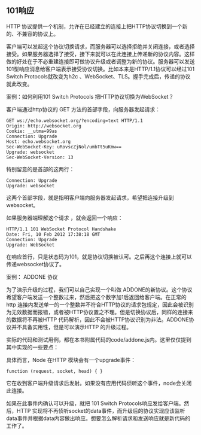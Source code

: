 
## 101响应

HTTP 协议提供一个机制，允许在已经建立的连接上把HTTP协议切换到一个新的、不兼容的协议上。

客户端可以发起这个协议切换请求，而服务器可以选择拒绝并关闭连接，或者选择接受。如果服务器选择了接受，接下来就可以在此连接上传递新的协议内容。这样做的好处在于不必重建连接即可做协议升级或者调整为新的协议。服务器可以发送101型响应消息给客户端表示接受协议切换。比如本来是HTTP/1.1协议可以经过101 Switch Protocols就改变为h2c
、WebSocket、TLS。握手完成后，传递的协议就此改变。

案例：如何利用101 Switch Protocols 把HTTP协议切换为WebSocket？

客户端通过http协议的 GET 方法的首部字段，向服务器发起请求：

    GET ws://echo.websocket.org/?encoding=text HTTP/1.1
    Origin: http://websocket.org
    Cookie: __utma=99as
    Connection: Upgrade
    Host: echo.websocket.org
    Sec-WebSocket-Key: uRovscZjNol/umbTt5uKmw==
    Upgrade: websocket
    Sec-WebSocket-Version: 13

特别留意的是首部的这两行：

    Connection: Upgrade
    Upgrade: websocket

这两个首部字段，就是指明客户端向服务器发起请求，希望把连接升级到websocket。

如果服务器端理解这个请求 ，就会返回一个响应：

    HTTP/1.1 101 WebSocket Protocol Handshake
    Date: Fri, 10 Feb 2012 17:38:18 GMT
    Connection: Upgrade
    Upgrade: WebSocket

在响应首行，只是状态码为101，就是协议切换被认可。之后再这个连接上就可以传递websocket协议了。

案例： ADDONE 协议

为了演示升级的过程，我们可以自己实现一个叫做 ADDONE的新协议。这个协议希望客户端发送一个整数过来，然后把这个数字加1后返回给客户端。在正常的http 连接内发送单一的一个整数并不符合HTTP协议的请求包规定，因此会被识别为无效数据而报错，或者被HTTP协议置之不理。但是切换协议后，同样的连接来的数据将不再被HTTP 代码解析，因此不会被HTTP协议识别为非法。ADDONE协议并不具备实用性，但是可以演示HTTP 的升级过程。

实际的代码和测试用例，都在本书附属代码的code/addone.js内。这里仅仅提到其中实现的一些要点：

具体而言，Node 在HTTP 模块会有一个upgrade事件：

    function (request, socket, head) { }

它在收到客户端升级请求后发射。如果没有应用代码侦听这个事件，node会关闭此连接。

如果在此事件内确认可以升级，就把 101 Switch Protocols响应发给客户端。然后，HTTP 实现将不再侦听socket的data事件，而升级后的协议实现应该监听data事件并根据data内容做出响应。想要怎么解析请求和发送响应就是新代码的工作了。  